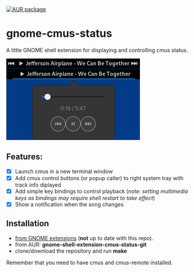 [![AUR package](https://repology.org/badge/version-for-repo/aur/gnome-shell-extension-cmus-status.svg)](https://repology.org/project/gnome-shell-extension-cmus-status/versions)
# gnome-cmus-status
A little GNOME shell extension for displaying and controlling cmus status.

![Screenshot](screenshot1.png)

## Features:
- [x] Launch cmus in a new terminal window
- [x] Add cmus control buttons (or popup caller) to right system tray with track info diplayed
- [x] Add simple key bindings to control playback (_note: setting multimedia keys as bindings may require shell restart to take effect_)
- [x] Show a notification when the song changes

## Installation

* [from GNOME extensions](https://extensions.gnome.org/extension/1934/cmus-status/) (**not** up to date with this repo).
* from AUR: **gnome-shell-extension-cmus-status-git**
* clone/download the repository and run **make**

Remember that you need to have cmus and cmus-remote installed.
